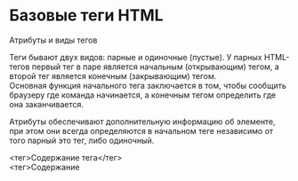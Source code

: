 # Базовые теги HTML




Атрибуты и виды тегов

Теги бывают двух видов: парные и одиночные (пустые). 
У парных HTML-тегов первый тег в паре является начальным (открывающим) тегом, а второй тег является конечным (закрывающим) тегом. <br>
Основная функция начального тега заключается в том, чтобы сообщить браузеру где команда начинается, а конечным тегом определить где она заканчивается. <br>

Атрибуты обеспечивают дополнительную информацию об элементе, при этом они всегда определяются в начальном теге независимо от того парный это тег, либо одиночный.

<тег>Содержание тега</тег> </br>
<тег>Содержание